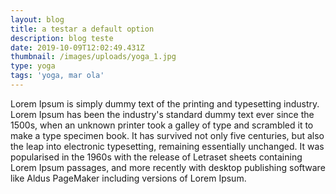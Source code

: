 ```yaml
---
layout: blog
title: a testar a default option
description: blog teste
date: 2019-10-09T12:02:49.431Z
thumbnail: /images/uploads/yoga_1.jpg
type: yoga
tags: 'yoga, mar ola'
---
```

Lorem Ipsum is simply dummy text of the printing and typesetting industry. Lorem Ipsum has been the industry's standard dummy text ever since the 1500s, when an unknown printer took a galley of type and scrambled it to make a type specimen book. It has survived not only five centuries, but also the leap into electronic typesetting, remaining essentially unchanged. It was popularised in the 1960s with the release of Letraset sheets containing Lorem Ipsum passages, and more recently with desktop publishing software like Aldus PageMaker including versions of Lorem Ipsum.
